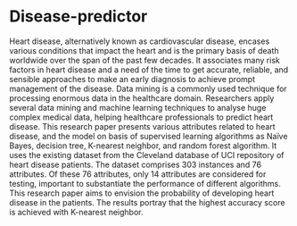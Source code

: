 # Disease-predictor
Heart disease, alternatively known as cardiovascular disease, encases various conditions that impact the heart and is the primary basis of death worldwide over the span of the past few decades. It associates many risk factors in heart disease and a need of the time to get accurate, reliable, and sensible approaches to make an early diagnosis to achieve prompt management of the disease. Data mining is a commonly used technique for processing enormous data in the healthcare domain. Researchers apply several data mining and machine learning techniques to analyse huge complex medical data, helping healthcare professionals to predict heart disease. This research paper presents various attributes related to heart disease, and the model on basis of supervised learning algorithms as Naïve Bayes, decision tree, K-nearest neighbor, and random forest algorithm. It uses the existing dataset from the Cleveland database of UCI repository of heart disease patients. The dataset comprises 303 instances and 76 attributes. Of these 76 attributes, only 14 attributes are considered for testing, important to substantiate the performance of different algorithms. This research paper aims to envision the probability of developing heart disease in the patients. The results portray that the highest accuracy score is achieved with K-nearest neighbor.
